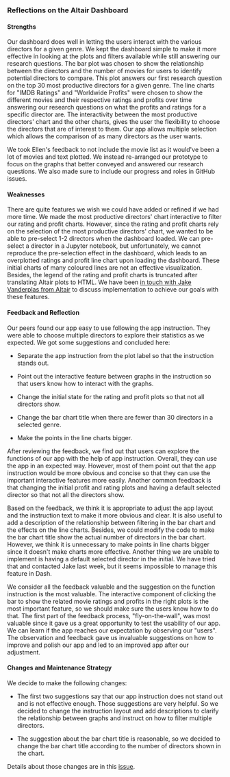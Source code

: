 ### Reflections on the Altair Dashboard

#### Strengths

Our dashboard does well in letting the users interact with the various directors for a given genre. We kept the dashboard simple to make it more effective in looking at the plots and filters available while still answering our research questions. The bar plot was chosen to show the relationship between the directors and the number of movies for users to identify potential directors to compare. This plot answers our first research question on the top 30 most productive directors for a given genre. The line charts for "IMDB Ratings" and "Worldwide Profits" were chosen to show the different movies and their respective ratings and profits over time answering our research questions on what the profits and ratings for a specific director are. The interactivity between the most productive directors' chart and the other charts, gives the user the flexibility to choose the directors that are of interest to them. Our app allows multiple selection which allows the comparison of as many directors as the user wants. 

We took Ellen's feedback to not include the movie list as it would've been a lot of movies and text plotted. We instead re-arranged our prototype to focus on the graphs that better conveyed and answered our research questions. We also made sure to include our progress and roles in GitHub issues.

#### Weaknesses 

There are quite features we wish we could have added or refined if we had more time. We made the most productive directors' chart interactive to filter our rating and profit charts. However, since the rating and profit charts rely on the selection of the most productive directors' chart, we wanted to be able to pre-select 1-2 directors when the dashboard loaded. We can pre-select a director in a Jupyter notebook, but unfortunately, we cannot reproduce the pre-selection effect in the dashboard, which leads to an overplotted ratings and profit line chart upon loading the dashboard. These initial charts of many coloured lines are not an effective visualization. Besides, the legend of the rating and profit charts is truncated after translating Altair plots to HTML. We have been [in touch with Jake Vanderplas from Altair](https://github.com/UBC-MDS/DSCI532_GROUP104_Movies/issues/49) to discuss implementation to achieve our goals with these features.

#### Feedback and Reflection

Our peers found our app easy to use following the app instruction. They were able to choose multiple directors to explore their statistics as we expected. We got some suggestions and concluded here:
   
- Separate the app instruction from the plot label so that the instruction stands out.

- Point out the interactive feature between graphs in the instruction so that users know how to interact with the graphs.

- Change the initial state for the rating and profit plots so that not all directors show.

- Change the bar chart title when there are fewer than 30 directors in a selected genre.

- Make the points in the line charts bigger.


After reviewing the feedback, we find out that users can explore the functions of our app with the help of app instruction. Overall, they can use the app in an expected way. However, most of them point out that the app instruction would be more obvious and concise so that they can use the important interactive features more easily. Another common feedback is that changing the initial profit and rating plots and having a default selected director so that not all the directors show.

Based on the feedback, we think it is appropriate to adjust the app layout and the instruction text to make it more obvious and clear. It is also useful to add a description of the relationship between filtering in the bar chart and the effects on the line charts. Besides, we could modify the code to make the bar chart title show the actual number of directors in the bar chart. However, we think it is unnecessary to make points in line charts bigger since it doesn't make charts more effective. Another thing we are unable to implement is having a default selected director in the initial. We have tried that and contacted Jake last week, but it seems impossible to manage this feature in Dash.

We consider all the feedback valuable and the suggestion on the function instruction is the most valuable. The interactive component of clicking the bar to show the related movie ratings and profits in the right plots is the most important feature, so we should make sure the users know how to do that. The first part of the feedback process, "fly-on-the-wall", was most valuable since it gave us a great opportunity to test the usability of our app. We can learn if the app reaches our expectation by observing our "users". The observation and feedback gave us invaluable suggestions on how to improve and polish our app and led to an improved app after our adjustment.

#### Changes and Maintenance Strategy 

We decide to make the following changes:

- The first two suggestions say that our app instruction does not stand out and is not effective enough. Those suggestions are very helpful. So we decided to change the instruction layout and add descriptions to clarify the relationship between graphs and instruct on how to filter multiple directors.

- The suggestion about the bar chart title is reasonable, so we decided to change the bar chart title according to the number of directors shown in the chart.  

Details about those changes are in this [issue](https://github.com/UBC-MDS/DSCI532_GROUP104_Movies/issues/69).
